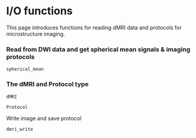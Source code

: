# I/O functions

This page introduces functions for reading dMRI data and protocols for microstructure imaging.

### Read from DWI data and get spherical mean signals & imaging protocols
```@docs
spherical_mean
```
### The dMRI and Protocol type

```@docs
dMRI
```

```@docs
Protocol
```

Write image and save protocol
```@docs
dmri_write
```
